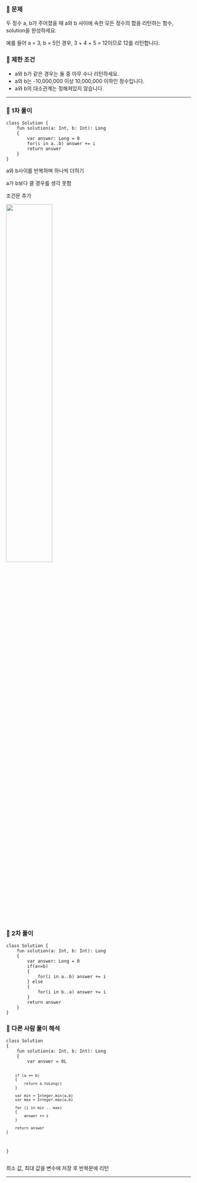 <h3 id="📖-문제"><strong>📖</strong> 문제</h3>
<p>두 정수 a, b가 주어졌을 때 a와 b 사이에 속한 모든 정수의 합을 리턴하는 함수, solution을 완성하세요.</p>
<p>예를 들어 a = 3, b = 5인 경우, 3 + 4 + 5 = 12이므로 12를 리턴합니다.</p>
<h3 id="📖-제한-조건"><strong>📖</strong> 제한 조건</h3>
<ul>
<li>a와 b가 같은 경우는 둘 중 아무 수나 리턴하세요.</li>
<li>a와 b는 -10,000,000 이상 10,000,000 이하인 정수입니다.</li>
<li>a와 b의 대소관계는 정해져있지 않습니다.</li>
</ul>
<hr />
<h3 id="👻-1차-풀이">👻 1차 풀이</h3>
<pre><code class="language-kotlin">class Solution {
    fun solution(a: Int, b: Int): Long 
    {
        var answer: Long = 0
        for(i in a..b) answer += i 
        return answer
    }
}</code></pre>
<p>a와 b사이를 반복하며 하나씩 더하기 </p>
<p>a가 b보다 클 경우를 생각 못함</p>
<p>조건문 추가</p>
<img src="https://velog.velcdn.com/images/a700hui/post/25993d61-ba5c-46cf-83c1-629acb3de3f3/image.png" width="50%" />

<h3 id="👻-2차-풀이">👻 2차 풀이</h3>
<pre><code class="language-kotlin">class Solution {
    fun solution(a: Int, b: Int): Long 
    {
        var answer: Long = 0
        if(a&lt;=b)
        {
            for(i in a..b) answer += i
        } else
        {
            for(i in b..a) answer += i
        }
        return answer
    }
}</code></pre>
<h3 id="👻-다른-사람-풀이-해석">👻 다른 사람 풀이 해석</h3>
<pre><code class="language-kotlin">class Solution 
{
    fun solution(a: Int, b: Int): Long 
    {
        var answer = 0L

        if (a == b)
        {
            return a.toLong()
        }

        var min = Integer.min(a,b)
        var max = Integer.max(a,b)

        for (i in min .. max)
        {
            answer += i
        }

        return answer
    }
}</code></pre>
<p>최소 값, 최대 값을 변수에 저장 후 반복문에 리턴 </p>
<hr />